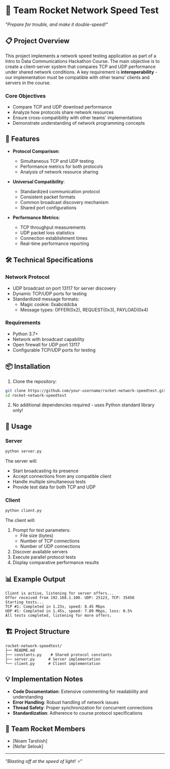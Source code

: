 # 🚀 Team Rocket Network Speed Test

*"Prepare for trouble, and make it double-speed!"*

## 📋 Project Overview

This project implements a network speed testing application as part of a Intro to Data Communications Hackathon Course. The main objective is to create a client-server system that compares TCP and UDP performance under shared network conditions. A key requirement is **interoperability** - our implementation must be compatible with other teams' clients and servers in the course.

### Core Objectives
- Compare TCP and UDP download performance
- Analyze how protocols share network resources
- Ensure cross-compatibility with other teams' implementations
- Demonstrate understanding of network programming concepts

## 🌟 Features

- **Protocol Comparison**: 
  - Simultaneous TCP and UDP testing
  - Performance metrics for both protocols
  - Analysis of network resource sharing

- **Universal Compatibility**:
  - Standardized communication protocol
  - Consistent packet formats
  - Common broadcast discovery mechanism
  - Shared port configurations

- **Performance Metrics**: 
  - TCP throughput measurements
  - UDP packet loss statistics
  - Connection establishment times
  - Real-time performance reporting

## 🛠️ Technical Specifications

### Network Protocol
- UDP broadcast on port 13117 for server discovery
- Dynamic TCP/UDP ports for testing
- Standardized message formats:
  - Magic cookie: 0xabcddcba
  - Message types: OFFER(0x2), REQUEST(0x3), PAYLOAD(0x4)

### Requirements
- Python 3.7+
- Network with broadcast capability
- Open firewall for UDP port 13117
- Configurable TCP/UDP ports for testing

## 📦 Installation

1. Clone the repository:
```bash
git clone https://github.com/your-username/rocket-network-speedtest.git
cd rocket-network-speedtest
```

2. No additional dependencies required - uses Python standard library only!

## 🚀 Usage

### Server
```bash
python server.py
```
The server will:
- Start broadcasting its presence
- Accept connections from any compatible client
- Handle multiple simultaneous tests
- Provide test data for both TCP and UDP

### Client
```bash
python client.py
```
The client will:
1. Prompt for test parameters:
   - File size (bytes)
   - Number of TCP connections
   - Number of UDP connections
2. Discover available servers
3. Execute parallel protocol tests
4. Display comparative performance results

## 📊 Example Output

```
Client is active, listening for server offers...
Offer received from 192.168.1.100. UDP: 25123, TCP: 35456
Starting tests...
TCP #1: Completed in 1.23s, speed: 8.45 Mbps
UDP #1: Completed in 1.45s, speed: 7.89 Mbps, loss: 0.5%
All tests completed, listening for more offers.
```

## 🏗️ Project Structure

```
rocket-network-speedtest/
├── README.md
├── constants.py    # Shared protocol constants
├── server.py      # Server implementation
└── client.py      # Client implementation
```

## 💡 Implementation Notes

- **Code Documentation**: Extensive commenting for readability and understanding
- **Error Handling**: Robust handling of network issues
- **Thread Safety**: Proper synchronization for concurrent connections
- **Standardization**: Adherence to course protocol specifications

## 👥 Team Rocket Members

- [Noam Tarshish]
- [Nofar Selouk]

---
*"Blasting off at the speed of light! ⭐"*
